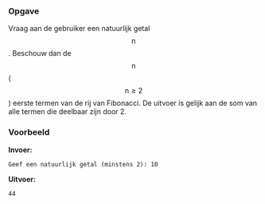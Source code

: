 ### Opgave

Vraag aan de gebruiker een natuurlijk getal $$\mathsf{n}$$. Beschouw dan de $$\mathsf{n}$$ ($$\mathsf{n \geq 2}$$) eerste termen van de rij van Fibonacci. De uitvoer is gelijk aan de som van alle termen die deelbaar zijn door 2.

### Voorbeeld

**Invoer:**

    Geef een natuurlijk getal (minstens 2): 10


**Uitvoer:**

    44
